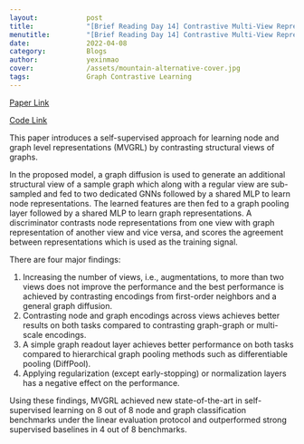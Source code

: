 ```yaml
---
layout:            post
title:             "[Brief Reading Day 14] Contrastive Multi-View Representation Learning on Graphs"
menutitle:         "[Brief Reading Day 14] Contrastive Multi-View Representation Learning on Graphs"
date:              2022-04-08
category:          Blogs
author:            yexinmao
cover:             /assets/mountain-alternative-cover.jpg
tags:              Graph Contrastive Learning
---
```


[Paper Link](https://arxiv.org/abs/2006.05582)

[Code Link](https://github.com/kavehhassani/mvgrl)

This paper introduces a self-supervised approach for learning node and graph level representations (MVGRL) by contrasting structural views of graphs. 

In the proposed model, a graph diffusion is used to generate an additional structural view of a sample graph which along with a regular view are sub-sampled and fed to two dedicated GNNs followed by a shared MLP to learn node representations. The learned features are then fed to a graph pooling layer followed by a shared MLP to learn graph representations. A discriminator contrasts node representations from one view with graph representation of another view and vice versa, and scores the agreement between representations which is used as the training signal.

There are four major findings:

1. Increasing the number of views, i.e., augmentations, to more than two views does not improve the performance and the best performance is achieved by contrasting encodings from first-order neighbors and a general graph diffusion. 
2. Contrasting node and graph encodings across views achieves better results on both tasks compared to contrasting graph-graph or multi-scale encodings.
3. A simple graph readout layer achieves better performance on both tasks compared to hierarchical graph pooling methods such as differentiable pooling (DiffPool).
4. Applying regularization (except early-stopping) or normalization layers has a negative effect on the performance.

Using these findings, MVGRL achieved new state-of-the-art in self-supervised learning on 8 out of 8 node and graph classification benchmarks under the linear evaluation protocol and outperformed strong supervised baselines in 4 out of 8 benchmarks.

